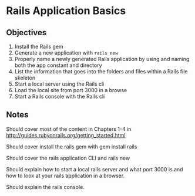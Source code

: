 # Rails Application Basics

## Objectives

1. Install the Rails gem
2. Generate a new application with `rails new`
3. Properly name a newly generated Rails application by using and naming both the app constant and directory
4. List the information that goes into the folders and files within a Rails file skeleton
5. Start a local server using the Rails cli
6. Load the local site from port 3000 in a browse
7. Start a Rails console with the Rails cli

## Notes

Should cover most of the content in Chapters 1-4 in http://guides.rubyonrails.org/getting_started.html

Should cover install the rails gem with gem install rails

Should cover the rails application CLI and rails new

Should explain how to start a local rails server and what port 3000 is and how to look at your rails application in a browser.

Should explain the rails console.
